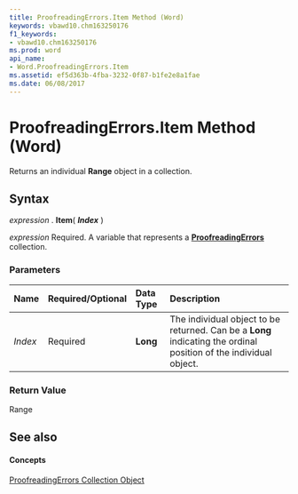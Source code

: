 ```yaml
---
title: ProofreadingErrors.Item Method (Word)
keywords: vbawd10.chm163250176
f1_keywords:
- vbawd10.chm163250176
ms.prod: word
api_name:
- Word.ProofreadingErrors.Item
ms.assetid: ef5d363b-4fba-3232-0f87-b1fe2e8a1fae
ms.date: 06/08/2017
---
```



# ProofreadingErrors.Item Method (Word)

Returns an individual  **Range** object in a collection.


## Syntax

 _expression_ . **Item**( **_Index_** )

 _expression_ Required. A variable that represents a **[ProofreadingErrors](Word.proofreadingerrors.md)** collection.


### Parameters



|**Name**|**Required/Optional**|**Data Type**|**Description**|
|:-----|:-----|:-----|:-----|
| _Index_|Required| **Long**|The individual object to be returned. Can be a  **Long** indicating the ordinal position of the individual object.|

### Return Value

Range


## See also


#### Concepts


[ProofreadingErrors Collection Object](Word.proofreadingerrors.md)

